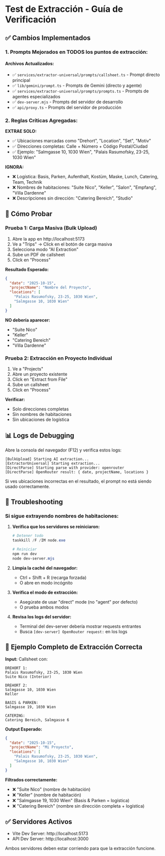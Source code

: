 # Test de Extracción - Guía de Verificación

## ✅ Cambios Implementados

### 1. Prompts Mejorados en TODOS los puntos de extracción:

#### Archivos Actualizados:
- ✅ `services/extractor-universal/prompts/callsheet.ts` - Prompt directo principal
- ✅ `lib/gemini/prompt.ts` - Prompts de Gemini (directo y agente)
- ✅ `services/extractor-universal/prompts/prompts.ts` - Prompts de agentes especializados
- ✅ `dev-server.mjs` - Prompts del servidor de desarrollo
- ✅ `api/proxy.ts` - Prompts del servidor de producción

### 2. Reglas Críticas Agregadas:

**EXTRAE SOLO:**
- ✅ Ubicaciones marcadas como "Drehort", "Location", "Set", "Motiv"
- ✅ Direcciones completas: Calle + Número + Código Postal/Ciudad
- ✅ Ejemplo: "Salmgasse 10, 1030 Wien", "Palais Rasumofsky, 23-25, 1030 Wien"

**IGNORA:**
- ❌ Logística: Basis, Parken, Aufenthalt, Kostüm, Maske, Lunch, Catering, Team, Technik
- ❌ Nombres de habitaciones: "Suite Nico", "Keller", "Salon", "Empfang", "Villa Dardenne"
- ❌ Descripciones sin dirección: "Catering Bereich", "Studio"

## 🧪 Cómo Probar

### Prueba 1: Carga Masiva (Bulk Upload)
1. Abre la app en http://localhost:5173
2. Ve a "Trips" → Click en el botón de carga masiva
3. Selecciona modo "AI Extraction"
4. Sube un PDF de callsheet
5. Click en "Process"

**Resultado Esperado:**
```json
{
  "date": "2025-10-15",
  "projectName": "Nombre del Proyecto",
  "locations": [
    "Palais Rasumofsky, 23-25, 1030 Wien",
    "Salmgasse 10, 1030 Wien"
  ]
}
```

**NO debería aparecer:**
- "Suite Nico"
- "Keller"  
- "Catering Bereich"
- "Villa Dardenne"

### Prueba 2: Extracción en Proyecto Individual
1. Ve a "Projects"
2. Abre un proyecto existente
3. Click en "Extract from File"
4. Sube un callsheet
5. Click en "Process"

**Verificar:**
- Solo direcciones completas
- Sin nombres de habitaciones
- Sin ubicaciones de logística

## 📊 Logs de Debugging

Abre la consola del navegador (F12) y verifica estos logs:

```
[BulkUpload] Starting AI extraction...
[ExtractorUniversal] Starting extraction...
[DirectParse] Starting parse with provider: openrouter
[DirectParse] OpenRouter result: { date, projectName, locations }
```

Si ves ubicaciones incorrectas en el resultado, el prompt no está siendo usado correctamente.

## 🔧 Troubleshooting

### Si sigue extrayendo nombres de habitaciones:

1. **Verifica que los servidores se reiniciaron:**
   ```powershell
   # Detener todo
   taskkill /F /IM node.exe
   
   # Reiniciar
   npm run dev
   node dev-server.mjs
   ```

2. **Limpia la caché del navegador:**
   - Ctrl + Shift + R (recarga forzada)
   - O abre en modo incógnito

3. **Verifica el modo de extracción:**
   - Asegúrate de usar "direct" mode (no "agent" por defecto)
   - O prueba ambos modos

4. **Revisa los logs del servidor:**
   - Terminal del dev-server debería mostrar requests entrantes
   - Busca `[dev-server] OpenRouter request:` en los logs

## 🎯 Ejemplo Completo de Extracción Correcta

**Input:** Callsheet con:
```
DREHORT 1:
Palais Rasumofsky, 23-25, 1030 Wien
Suite Nico (Interior)

DREHORT 2:
Salmgasse 10, 1030 Wien
Keller

BASIS & PARKEN:
Salmgasse 19, 1030 Wien

CATERING:
Catering Bereich, Salmgasse 6
```

**Output Esperado:**
```json
{
  "date": "2025-10-15",
  "projectName": "Mi Proyecto",
  "locations": [
    "Palais Rasumofsky, 23-25, 1030 Wien",
    "Salmgasse 10, 1030 Wien"
  ]
}
```

**Filtrados correctamente:**
- ❌ "Suite Nico" (nombre de habitación)
- ❌ "Keller" (nombre de habitación)
- ❌ "Salmgasse 19, 1030 Wien" (Basis & Parken = logística)
- ❌ "Catering Bereich" (nombre sin dirección completa + logística)

## ✅ Servidores Activos

- Vite Dev Server: http://localhost:5173
- API Dev Server: http://localhost:3000

Ambos servidores deben estar corriendo para que la extracción funcione.
